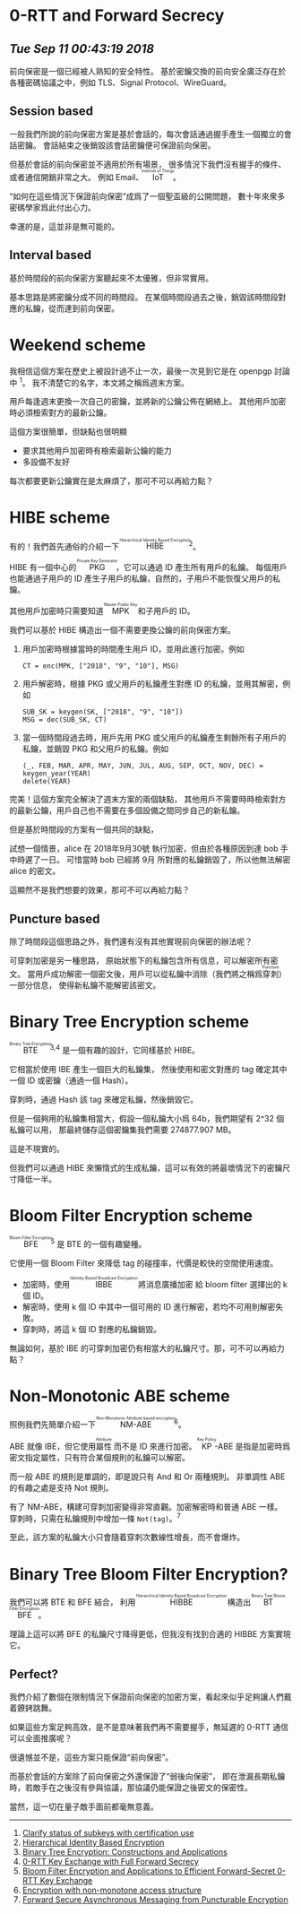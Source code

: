 # 0-RTT and Forward Secrecy
## *Tue Sep 11 00:43:19 2018*


前向保密是一個已經被人熟知的安全特性。
基於密鑰交換的前向安全廣泛存在於各種密碼協議之中，例如 TLS、Signal Protocol、WireGuard。

Session based
-------------

一般我們所說的前向保密方案是基於會話的，每次會話通過握手產生一個獨立的會話密鑰。
會話結束之後銷毀該會話密鑰便可保證前向保密。

但基於會話的前向保密並不適用於所有場景，
很多情況下我們沒有握手的條件、或者通信開銷非常之大。
例如 Email、<ruby>IoT<rt>Internet of Things</rt></ruby>。

“如何在這些情況下保證前向保密”成爲了一個聖盃級的公開問題，
數十年來衆多密碼學家爲此付出心力。

幸運的是，這並非是無可能的。


Interval based
--------------

基於時間段的前向保密方案聽起來不太優雅，但非常實用。

基本思路是將密鑰分成不同的時間段。
在某個時間段過去之後，銷毀該時間段對應的私鑰，從而達到前向保密。

Weekend scheme
==============

我相信這個方案在歷史上被設計過不止一次，最後一次見到它是在 openpgp 討論中 <sup>1</sup>。
我不清楚它的名字，本文將之稱爲週末方案。

用戶每逢週末更換一次自己的密鑰，並將新的公鑰公佈在網絡上。
其他用戶加密時必須檢索對方的最新公鑰。

這個方案很簡單，但缺點也很明顯

* 要求其他用戶加密時有檢索最新公鑰的能力
* 多設備不友好

每次都要更新公鑰實在是太麻煩了，那可不可以再給力點？

HIBE scheme
===========

有的！我們首先通俗的介紹一下 <ruby>HIBE<rt>Hierarchical Identity Based Encryption</rt></ruby><sup>2</sup>。

HIBE 有一個中心的 <ruby>PKG<rt>Private Key Generator</rt></ruby>，它可以通過 ID 產生所有用戶的私鑰。
每個用戶也能通過子用戶的 ID 產生子用戶的私鑰，自然的，子用戶不能恢復父用戶的私鑰。

其他用戶加密時只需要知道 <ruby>MPK<rt>Master Public Key</rt></ruby> 和子用戶的 ID。

我們可以基於 HIBE 構造出一個不需要更換公鑰的前向保密方案。

1. 用戶加密時根據當時的時間產生用戶 ID，並用此進行加密。例如

	```
	CT = enc(MPK, ["2018", "9", "10"], MSG)
	```

2. 用戶解密時，根據 PKG 或父用戶的私鑰產生對應 ID 的私鑰，並用其解密，例如

	```
	SUB_SK = keygen(SK, ["2018", "9", "10"])
	MSG = dec(SUB_SK, CT)
	```

3. 當一個時間段過去時，用戶先用 PKG 或父用戶的私鑰產生剩餘所有子用戶的私鑰，並銷毀 PKG 和父用戶的私鑰。例如

	```
	(_, FEB, MAR, APR, MAY, JUN, JUL, AUG, SEP, OCT, NOV, DEC) = keygen_year(YEAR)
	delete(YEAR)
	```

完美！這個方案完全解決了週末方案的兩個缺點，
其他用戶不需要時時檢索對方的最新公鑰，用戶自己也不需要在多個設備之間同步自己的新私鑰。

但是基於時間段的方案有一個共同的缺點，

試想一個情景，alice 在 2018年9月30號 執行加密，但由於各種原因到達 bob 手中時遲了一日。
可惜當時 bob 已經將 9月 所對應的私鑰銷毀了，所以他無法解密 alice 的密文。

這顯然不是我們想要的效果，那可不可以再給力點？


Puncture based
--------------

除了時間段這個思路之外，我們還有沒有其他實現前向保密的辦法呢？

可穿刺加密是另一種思路，
原始狀態下的私鑰包含所有信息，可以解密所有密文。
當用戶成功解密一個密文後，用戶可以從私鑰中消除（我們將之稱爲<ruby>穿刺<rt>Puncture</rt></ruby>）一部分信息，
使得新私鑰不能解密該密文。

Binary Tree Encryption scheme
=============================

<ruby>BTE<rt>Binary Tree Encryption</rt></ruby><sup>3,4</sup> 是一個有趣的設計，它同樣基於 HIBE。

它相當於使用 IBE 產生一個巨大的私鑰集，
然後使用和密文對應的 tag 確定其中一個 ID 或密鑰（通過一個 Hash）。

穿刺時，通過 Hash 該 tag 來確定私鑰，然後銷毀它。

但是一個夠用的私鑰集相當大，假設一個私鑰大小爲 64b，我們期望有 2^32 個私鑰可以用，
那最終儲存這個密鑰集我們需要 274877.907 MB。

這是不現實的。

但我們可以通過 HIBE 來懶惰式的生成私鑰，這可以有效的將最壞情況下的密鑰尺寸降低一半。

Bloom Filter Encryption scheme
==============================

<ruby>BFE<rt>Bloom Filter Encryption</rt></ruby><sup>5</sup> 是 BTE 的一個有趣變種。

它使用一個 Bloom Filter 來降低 tag 的碰撞率，代價是較快的空間使用速度。

* 加密時，使用 <ruby>IBBE<rt>Identity Based Broadcast Encryption</rt></ruby> 將消息廣播加密
	給 bloom filter 選擇出的 k 個 ID。
* 解密時，使用 k 個 ID 中其中一個可用的 ID 進行解密，若均不可用則解密失敗。
* 穿刺時，將這 k 個 ID 對應的私鑰銷毀。

無論如何，基於 IBE 的可穿刺加密仍有相當大的私鑰尺寸。那，可不可以再給力點？

Non-Monotonic ABE scheme
========================

照例我們先簡單介紹一下 <ruby>NM-ABE<rt>Non-Monotonic Attribute based encryption</rt></ruby><sup>6</sup>。

ABE 就像 IBE，但它使用<ruby>屬性<rt>Attribute</rt></ruby> 而不是 ID 來進行加密。
<ruby>KP<rt>Key Policy</rt></ruby>-ABE 是指是加密時爲密文指定屬性，只有符合某個規則的私鑰可以解密。

而一般 ABE 的規則是單調的，即是說只有 And 和 Or 兩種規則。
非單調性 ABE 的有趣之處是支持 Not 規則。

有了 NM-ABE，構建可穿刺加密變得非常直觀。加密解密時和普通 ABE 一樣。
穿刺時，只需在私鑰規則中增加一條 `Not(tag)`。<sup>7</sup>


至此，該方案的私鑰大小只會隨着穿刺次數線性增長，而不會爆炸。

Binary Tree Bloom Filter Encryption?
====================================

我們可以將 BTE 和 BFE 結合，
利用 <ruby>HIBBE<rt>Hierarchical Identity Based Broadcast Encryption</rt></ruby>
構造出 <ruby>BTBFE<rt>Binary Tree Bloom Filter Encryption</rt></ruby>。

理論上這可以將 BFE 的私鑰尺寸降得更低，但我沒有找到合適的 HIBBE 方案實現它。

Perfect?
--------

我們介紹了數個在限制情況下保證前向保密的加密方案，看起來似乎足夠讓人們戴着鐐銬跳舞。

如果這些方案足夠高效，是不是意味著我們再不需要握手，無延遲的 0-RTT 通信可以全面推廣呢？

很遺憾並不是，這些方案只能保證“前向保密”。

而基於會話的方案除了前向保密之外還保證了“弱後向保密”，
即在泄漏長期私鑰時，若敵手在之後沒有參與協議，那協議仍能保證之後密文的保密性。

當然，這一切在量子敵手面前都毫無意義。

-----

1. [Clarify status of subkeys with certification use](https://mailarchive.ietf.org/arch/msg/openpgp/mk8_FSS-n4DVGfh_VwuGtEOS2xk)
2. [Hierarchical Identity Based Encryption](http://cryptowiki.net/index.php?title=Identity-based_encryption_schemes#Hierarchical_Identity_Based_Encryption)
3. [Binary Tree Encryption: Constructions and Applications](https://www.cs.umd.edu/~jkatz/papers/BTE-survey.pdf)
4. [0-RTT Key Exchange with Full Forward Secrecy](https://eprint.iacr.org/2017/223)
5. [Bloom Filter Encryption and Applications to Efficient Forward-Secret 0-RTT Key Exchange](https://eprint.iacr.org/2018/199)
6. [Encryption with non-monotone access structure](http://cryptowiki.net/index.php?title=Attribute-based_encryption#Encryption_with_non-monotone_access_structure)
7. [Forward Secure Asynchronous Messaging from Puncturable Encryption](http://cs.jhu.edu/~imiers/pdfs/forwardsec.pdf)
